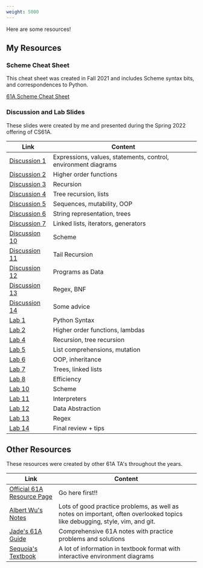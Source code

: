 ```yaml
---
weight: 5000
---
```


Here are some resources!


## My Resources

### Scheme Cheat Sheet

This cheat sheet was created in Fall 2021 and includes Scheme syntax bits, and correspondences to Python.

[61A Scheme Cheat Sheet](https://docs.google.com/document/d/1Fehiia8fSdXD2XUJpNvVbxG8EDtOmGrnKtSMz09Wmds/edit)

### Discussion and Lab Slides
These slides were created by me and presented during the Spring 2022 offering of CS61A.

| Link | Content |
|------|------|
| [Discussion 1](<https://notes.bencuan.me/cs61a/slides/61A Discussion 1.pdf>) | Expressions, values, statements, control, environment diagrams  |
| [Discussion 2](<https://notes.bencuan.me/cs61a/slides/61A Discussion 2.pdf>) | Higher order functions |
| [Discussion 3](<https://notes.bencuan.me/cs61a/slides/61A Discussion 3.pdf>) | Recursion |
| [Discussion 4](<https://notes.bencuan.me/cs61a/slides/61A Discussion 4.pdf>) | Tree recursion, lists |
| [Discussion 5](<https://notes.bencuan.me/cs61a/slides/61A Discussion 5.pdf>) | Sequences, mutability, OOP |
| [Discussion 6](<https://notes.bencuan.me/cs61a/slides/61A Discussion 6.pdf>) | String representation, trees |
| [Discussion 7](<https://notes.bencuan.me/cs61a/slides/61A Discussion 7.pdf>) | Linked lists, iterators, generators |
| [Discussion 10](<https://notes.bencuan.me/cs61a/slides/61A Discussion 10.pdf>) | Scheme |
| [Discussion 11](<https://notes.bencuan.me/cs61a/slides/61A Discussion 11.pdf>) | Tail Recursion |
| [Discussion 12](<https://notes.bencuan.me/cs61a/slides/61A Discussion 12.pdf>) | Programs as Data |
| [Discussion 13](<https://notes.bencuan.me/cs61a/slides/61A Discussion 13.pdf>) | Regex, BNF |
| [Discussion 14](<https://notes.bencuan.me/cs61a/slides/61A Discussion 14.pdf>) | Some advice |
| [Lab 1](<https://notes.bencuan.me/cs61a/slides/61A Lab 1.pdf>) | Python Syntax |
| [Lab 2](<https://notes.bencuan.me/cs61a/slides/61A Lab 2.pdf>) | Higher order functions, lambdas |
| [Lab 4](<https://notes.bencuan.me/cs61a/slides/61A Lab 4.pdf>) | Recursion, tree recursion |
| [Lab 5](<https://notes.bencuan.me/cs61a/slides/61A Lab 5.pdf>) | List comprehensions, mutation |
| [Lab 6](<https://notes.bencuan.me/cs61a/slides/61A Lab 6.pdf>) | OOP, inheritance |
| [Lab 7](<https://notes.bencuan.me/cs61a/slides/61A Lab 7.pdf>) | Trees, linked lists |
| [Lab 8](<https://notes.bencuan.me/cs61a/slides/61A Lab 8.pdf>) | Efficiency |
| [Lab 10](<https://notes.bencuan.me/cs61a/slides/61A Lab 10.pdf>) | Scheme |
| [Lab 11](<https://notes.bencuan.me/cs61a/slides/61A Lab 11.pdf>) | Interpreters |
| [Lab 12](<https://notes.bencuan.me/cs61a/slides/61A Lab 12.pdf>) | Data Abstraction |
| [Lab 13](<https://notes.bencuan.me/cs61a/slides/61A Lab 13.pdf>) | Regex |
| [Lab 14](<https://notes.bencuan.me/cs61a/slides/61A Lab 14.pdf>) | Final review + tips |

## Other Resources

These resources were created by other 61A TA's throughout the years.

| Link | Content |
| -----| ------- |
| [Official 61A Resource Page](http://cs61a.org/resources) | Go here first!! |
| [Albert Wu's Notes](http://albertwu.org/cs61a/) | Lots of good practice problems, as well as notes on important, often overlooked topics like debugging, style, vim, and git. |
| [Jade's 61A Guide](https://jadesingh.org/cs-61a) | Comprehensive 61A notes with practice problems and solutions |
| [Sequoia's Textbook](https://sequoiatree.github.io/) | A lot of information in textbook format with interactive environment diagrams |